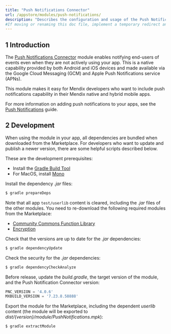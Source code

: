 ```yaml
---
title: "Push Notifications Connector"
url: /appstore/modules/push-notifications/
description: "Describes the configuration and usage of the Push Notifications module, which is available in the Mendix Marketplace."
#If moving or renaming this doc file, implement a temporary redirect and let the respective team know they should update the URL in the product. See Mapping to Products for more details. 
---
```


## 1 Introduction

The [Push Notifications Connector](https://marketplace.mendix.com/link/component/3003) module enables notifying end-users of events even when they are not actively using your app. This is a native capability provided by both Android and iOS devices and made available via the Google Cloud Messaging (GCM) and Apple Push Notifications service (APNs).

This module makes it easy for Mendix developers who want to include push notifications capability in their Mendix native and hybrid mobile apps.

For more information on adding push notifications to your apps, see the [Push Notifications](/refguide/mobile/using-mobile-capabilities/push-notifications/) guide.

## 2 Development

When using the module in your app, all dependencies are bundled when downloaded from the Marketplace. For developers who want to update and publish a newer version, there are some helpful scripts described below.

These are the development prerequisites:

* Install the [Gradle Build Tool](https://gradle.org/install/)
* For MacOS, install [Mono](https://www.mono-project.com/download/stable/)

Install the dependency *.jar* files:

```bash {linenos=false}
$ gradle prepareDeps
```

Note that all app `test/userlib` content is cleared, including the *.jar* files of the other modules. You need to re-download the following  required modules from the Marketplace:

* [Community Commons Function Library](/appstore/modules/community-commons-function-library/)
* [Encryption](/appstore/modules/encryption/)

Check that the versions are up to date for the *.jar* dependencies:

```bash {linenos=false}
$ gradle dependencyUpdate
```

Check the security for the *.jar* dependencies:

```bash {linenos=false}
$ gradle dependencyCheckAnalyze
```

Before release, update the *build.gradle*, the target version of the module, and the Push Notification Connector version:

``` groovy
PNC_VERSION = '4.0.6'
MXBUILD_VERSION = '7.23.8.58888'
```

Export the module for the Marketplace, including the dependent *userlib* content (the module will be exported to *dist/{version}/module/PushNotifications.mpk*):

```bash {linenos=false}
$ gradle extractModule
```
